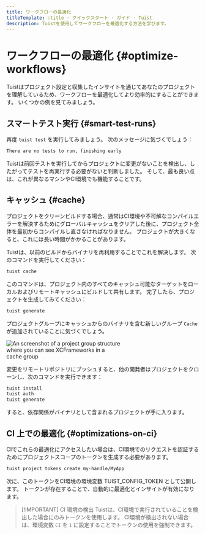 ```yaml
---
title: ワークフローの最適化
titleTemplate: :title · クイックスタート · ガイド · Tuist
description: Tuistを使用してワークフローを最適化する方法を学びます。
---
```


# ワークフローの最適化 {#optimize-workflows}

Tuistはプロジェクト設定と収集したインサイトを通じてあなたのプロジェクトを理解しているため、ワークフローを最適化してより効率的にすることができます。 いくつかの例を見てみましょう。

## スマートテスト実行 {#smart-test-runs}

再度 `tuist test` を実行してみましょう。 次のメッセージに気づくでしょう：

```bash
There are no tests to run, finishing early
```

Tuistは前回テストを実行してからプロジェクトに変更がないことを検出し、したがってテストを再実行する必要がないと判断しました。 そして、最も良い点は、これが異なるマシンやCI環境でも機能することです。

## キャッシュ {#cache}

プロジェクトをクリーンビルドする場合、通常はCI環境や不可解なコンパイルエラーを解決するためにグローバルキャッシュをクリアした後に、プロジェクト全体を最初からコンパイルし直さなければなりません。 プロジェクトが大きくなると、これには長い時間がかかることがあります。

Tuistは、以前のビルドからバイナリを再利用することでこれを解決します。 次のコマンドを実行してください：

```bash
tuist cache
```

このコマンドは、プロジェクト内のすべてのキャッシュ可能なターゲットをローカルおよびリモートキャッシュにビルドして共有します。 完了したら、プロジェクトを生成してみてください：

```bash
tuist generate
```

プロジェクトグループにキャッシュからのバイナリを含む新しいグループ `Cache` が追加されていることに気づくでしょう。

<img src="/images/guides/quick-start/cache.png" alt="An screenshot of a project group structure where you can see XCFrameworks in a cache group" style="max-width: 300px;"/>

変更をリモートリポジトリにプッシュすると、他の開発者はプロジェクトをクローンし、次のコマンドを実行できます：

```bash
tuist install
tuist auth
tuist generate
```

すると、依存関係がバイナリとして含まれるプロジェクトが手に入ります。

## CI 上での最適化 {#optimizations-on-ci}

CIでこれらの最適化にアクセスしたい場合は、CI環境でのリクエストを認証するためにプロジェクトスコープのトークンを生成する必要があります。

```bash
tuist project tokens create my-handle/MyApp
```

次に、このトークンをCI環境の環境変数 TUIST_CONFIG_TOKEN として公開します。 トークンが存在することで、自動的に最適化とインサイトが有効になります。

> [!IMPORTANT] CI 環境の検出
> Tuistは、CI環境で実行されていることを検出した場合にのみトークンを使用します。 CI環境が検出されない場合は、環境変数 `CI` を `1` に設定することでトークンの使用を強制できます。
